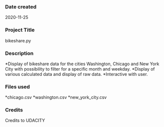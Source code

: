 ### Date created
2020-11-25

### Project Title
bikeshare.py

### Description
*Display of bikeshare data for the cities Washington, Chicago and New York City with possibility to filter for a specific month and weekday.
*Display of various calculated data and display of raw data.
*Interactive with user.

### Files used
*chicago.csv
*washington.csv
*new_york_city.csv

### Credits
Credits to UDACITY
